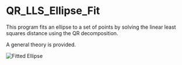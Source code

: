 # QR_LLS_Ellipse_Fit
This program fits an ellipse to a set of points by solving the linear least squares distance using the QR decomposition.

A general theory is provided. 

![Fitted Ellipse](QR_LLS_Ellipse_Fit.png)
